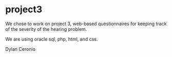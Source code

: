 # project3

We chose to work on project 3, web-based questionnaires for keeping track of the severity of the hearing problem.

We are using oracle sql, php, html, and css. 

Dylan Ceronio